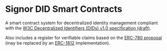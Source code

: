# Signor DID Smart Contracts
A smart contract system for decentralized identity management compliant with the [W3C Decentralized Identifiers (DIDs) v1.0 specification (draft)](https://w3c.github.io/did-core).

Also includes a register for verifiable claims based on the [ERC-780 proposal](https://github.com/ethereum/EIPs/issues/780) (may be replaced by an [ERC-1812](https://github.com/ethereum/EIPs/blob/master/EIPS/eip-1812.md) implementation). 